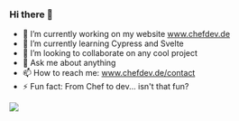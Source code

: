 ### Hi there 👋



- 🔭 I’m currently working on my website www.chefdev.de
- 🌱 I’m currently learning Cypress and Svelte
- 👯 I’m looking to collaborate on any cool project
- 💬 Ask me about anything
- 📫 How to reach me: www.chefdev.de/contact
- ⚡ Fun fact: From Chef to dev... isn't that fun?



<img
  align="center"
  src="https://github-readme-stats.vercel.app/api/?username=lil-youn&theme=dracula"
/>
